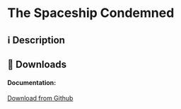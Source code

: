 **The Spaceship Condemned**
===================

<i class="icon-info"></i> :information_source: **Description**
-------------

<INSERT DESCRIPTION HERE...>

<i class="icon-download"></i> :floppy_disk: **Downloads**
-------------

#### <i class="icon-download"></i> **Documentation:**

[<i class="icon-provider-github"></i> Download from Github](https://github.com/Wemarcus/TheSpaceshipCondemned/raw/master/Documentazione%20Progetto%20Rusciano.pdf)
